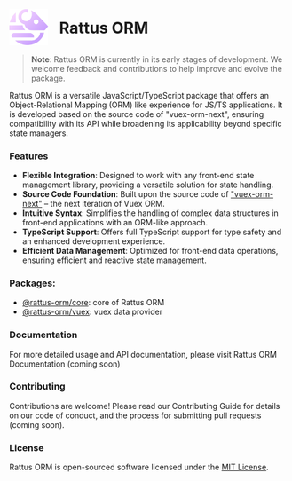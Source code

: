 <div style="display: flex; flex-direction: row; align-items: center;">
    <div>
        <img alt="rattus orm logo" src="./assets/logo.svg" style="width: 70px">
    </div>
    <div style="margin-left: 20px">
        <h1 style="margin: 0; padding: 0; border-bottom: none">Rattus ORM</h1>
    </div>
</div>

> **Note**: Rattus ORM is currently in its early stages of development. We welcome feedback and contributions to help improve and evolve the package.

Rattus ORM is a versatile JavaScript/TypeScript package that offers an Object-Relational Mapping (ORM) like experience for JS/TS applications. It is developed based on the source code of "vuex-orm-next", ensuring compatibility with its API while broadening its applicability beyond specific state managers.

### Features

- **Flexible Integration**: Designed to work with any front-end state management library, providing a versatile solution for state handling.
- **Source Code Foundation**: Built upon the source code of ["vuex-orm-next"](https://next.vuex-orm.org/) – the next iteration of Vuex ORM.
- **Intuitive Syntax**: Simplifies the handling of complex data structures in front-end applications with an ORM-like approach.
- **TypeScript Support**: Offers full TypeScript support for type safety and an enhanced development experience.
- **Efficient Data Management**: Optimized for front-end data operations, ensuring efficient and reactive state management.

### Packages:
* [@rattus-orm/core](./packages/core): core of Rattus ORM
* [@rattus-orm/vuex](./packages/vuex): vuex data provider

### Documentation
For more detailed usage and API documentation, please visit Rattus ORM Documentation (coming soon)

### Contributing
Contributions are welcome! Please read our Contributing Guide for details 
on our code of conduct, and the process for submitting pull requests (coming soon).

### License
Rattus ORM is open-sourced software licensed under the [MIT License](./LICENSE).
